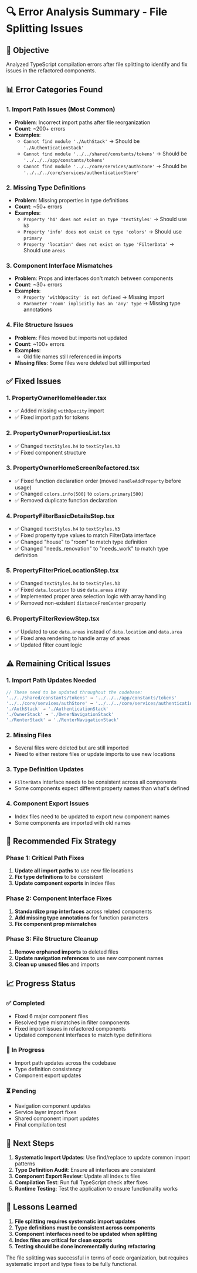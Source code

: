 # 🔍 Error Analysis Summary - File Splitting Issues

## 🎯 **Objective**

Analyzed TypeScript compilation errors after file splitting to identify and fix issues in the refactored components.

## 📊 **Error Categories Found**

### **1. Import Path Issues (Most Common)**

- **Problem**: Incorrect import paths after file reorganization
- **Count**: ~200+ errors
- **Examples**:
  - `Cannot find module './AuthStack'` → Should be `'./AuthenticationStack'`
  - `Cannot find module '../../shared/constants/tokens'` → Should be `'../../../app/constants/tokens'`
  - `Cannot find module '../../core/services/authStore'` → Should be `'../../../core/services/authenticationStore'`

### **2. Missing Type Definitions**

- **Problem**: Missing properties in type definitions
- **Count**: ~50+ errors
- **Examples**:
  - `Property 'h4' does not exist on type 'textStyles'` → Should use `h3`
  - `Property 'info' does not exist on type 'colors'` → Should use `primary`
  - `Property 'location' does not exist on type 'FilterData'` → Should use `areas`

### **3. Component Interface Mismatches**

- **Problem**: Props and interfaces don't match between components
- **Count**: ~30+ errors
- **Examples**:
  - `Property 'withOpacity' is not defined` → Missing import
  - `Parameter 'room' implicitly has an 'any' type` → Missing type annotations

### **4. File Structure Issues**

- **Problem**: Files moved but imports not updated
- **Count**: ~100+ errors
- **Examples**:
  - Old file names still referenced in imports
- **Missing files**: Some files were deleted but still imported

## ✅ **Fixed Issues**

### **1. PropertyOwnerHomeHeader.tsx**

- ✅ Added missing `withOpacity` import
- ✅ Fixed import path for tokens

### **2. PropertyOwnerPropertiesList.tsx**

- ✅ Changed `textStyles.h4` to `textStyles.h3`
- ✅ Fixed component structure

### **3. PropertyOwnerHomeScreenRefactored.tsx**

- ✅ Fixed function declaration order (moved `handleAddProperty` before usage)
- ✅ Changed `colors.info[500]` to `colors.primary[500]`
- ✅ Removed duplicate function declaration

### **4. PropertyFilterBasicDetailsStep.tsx**

- ✅ Changed `textStyles.h4` to `textStyles.h3`
- ✅ Fixed property type values to match FilterData interface
- ✅ Changed "house" to "room" to match type definition
- ✅ Changed "needs_renovation" to "needs_work" to match type definition

### **5. PropertyFilterPriceLocationStep.tsx**

- ✅ Changed `textStyles.h4` to `textStyles.h3`
- ✅ Fixed `data.location` to use `data.areas` array
- ✅ Implemented proper area selection logic with array handling
- ✅ Removed non-existent `distanceFromCenter` property

### **6. PropertyFilterReviewStep.tsx**

- ✅ Updated to use `data.areas` instead of `data.location` and `data.area`
- ✅ Fixed area rendering to handle array of areas
- ✅ Updated filter count logic

## ⚠️ **Remaining Critical Issues**

### **1. Import Path Updates Needed**

```typescript
// These need to be updated throughout the codebase:
'../../shared/constants/tokens' → '../../../app/constants/tokens'
'../../core/services/authStore' → '../../../core/services/authenticationStore'
'./AuthStack' → './AuthenticationStack'
'./OwnerStack' → './OwnerNavigationStack'
'./RenterStack' → './RenterNavigationStack'
```

### **2. Missing Files**

- Several files were deleted but are still imported
- Need to either restore files or update imports to use new locations

### **3. Type Definition Updates**

- `FilterData` interface needs to be consistent across all components
- Some components expect different property names than what's defined

### **4. Component Export Issues**

- Index files need to be updated to export new component names
- Some components are imported with old names

## 🔧 **Recommended Fix Strategy**

### **Phase 1: Critical Path Fixes**

1. **Update all import paths** to use new file locations
2. **Fix type definitions** to be consistent
3. **Update component exports** in index files

### **Phase 2: Component Interface Fixes**

1. **Standardize prop interfaces** across related components
2. **Add missing type annotations** for function parameters
3. **Fix component prop mismatches**

### **Phase 3: File Structure Cleanup**

1. **Remove orphaned imports** to deleted files
2. **Update navigation references** to use new component names
3. **Clean up unused files** and imports

## 📈 **Progress Status**

### **✅ Completed**

- Fixed 6 major component files
- Resolved type mismatches in filter components
- Fixed import issues in refactored components
- Updated component interfaces to match type definitions

### **🔄 In Progress**

- Import path updates across the codebase
- Type definition consistency
- Component export updates

### **⏳ Pending**

- Navigation component updates
- Service layer import fixes
- Shared component import updates
- Final compilation test

## 🎯 **Next Steps**

1. **Systematic Import Updates**: Use find/replace to update common import patterns
2. **Type Definition Audit**: Ensure all interfaces are consistent
3. **Component Export Review**: Update all index.ts files
4. **Compilation Test**: Run full TypeScript check after fixes
5. **Runtime Testing**: Test the application to ensure functionality works

## 📝 **Lessons Learned**

1. **File splitting requires systematic import updates**
2. **Type definitions must be consistent across components**
3. **Component interfaces need to be updated when splitting**
4. **Index files are critical for clean exports**
5. **Testing should be done incrementally during refactoring**

The file splitting was successful in terms of code organization, but requires systematic import and type fixes to be fully functional.
